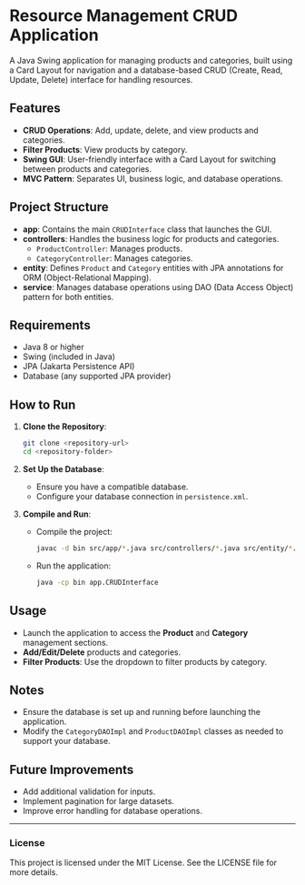 # Resource Management CRUD Application

A Java Swing application for managing products and categories, built using a Card Layout for navigation and a database-based CRUD (Create, Read, Update, Delete) interface for handling resources.

## Features

- **CRUD Operations**: Add, update, delete, and view products and categories.
- **Filter Products**: View products by category.
- **Swing GUI**: User-friendly interface with a Card Layout for switching between products and categories.
- **MVC Pattern**: Separates UI, business logic, and database operations.

## Project Structure

- **app**: Contains the main `CRUDInterface` class that launches the GUI.
- **controllers**: Handles the business logic for products and categories.
  - `ProductController`: Manages products.
  - `CategoryController`: Manages categories.
- **entity**: Defines `Product` and `Category` entities with JPA annotations for ORM (Object-Relational Mapping).
- **service**: Manages database operations using DAO (Data Access Object) pattern for both entities.

## Requirements

- Java 8 or higher
- Swing (included in Java)
- JPA (Jakarta Persistence API)
- Database (any supported JPA provider)

## How to Run

1. **Clone the Repository**:
    ```bash
    git clone <repository-url>
    cd <repository-folder>
    ```

2. **Set Up the Database**:
   - Ensure you have a compatible database.
   - Configure your database connection in `persistence.xml`.

3. **Compile and Run**:
   - Compile the project:
     ```bash
     javac -d bin src/app/*.java src/controllers/*.java src/entity/*.java src/service/*.java
     ```
   - Run the application:
     ```bash
     java -cp bin app.CRUDInterface
     ```

## Usage

- Launch the application to access the **Product** and **Category** management sections.
- **Add/Edit/Delete** products and categories.
- **Filter Products**: Use the dropdown to filter products by category.

## Notes

- Ensure the database is set up and running before launching the application.
- Modify the `CategoryDAOImpl` and `ProductDAOImpl` classes as needed to support your database.

## Future Improvements

- Add additional validation for inputs.
- Implement pagination for large datasets.
- Improve error handling for database operations.

---

### License

This project is licensed under the MIT License. See the LICENSE file for more details.
